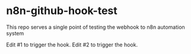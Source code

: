 # n8n-github-hook-test
This repo serves a single point of testing the webhook to n8n automation system

Edit #1 to trigger the hook.
Edit #2 to trigger the hook.
